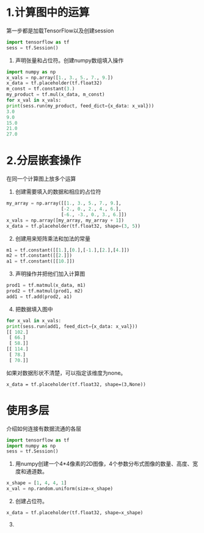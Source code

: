# 1.计算图中的运算

第一步都是加载TensorFlow以及创建session

~~~python
import tensorflow as tf
sess = tf.Session()
~~~

1. 声明张量和占位符。创建numpy数组填入操作

~~~python
import numpy as np
x_vals = np.array([1., 3., 5., 7., 9.])
x_data = tf.placeholder(tf.float32)
m_const = tf.constant(3.)
my_product = tf.mul(x_data, m_const)
for x_val in x_vals:
print(sess.run(my_product, feed_dict={x_data: x_val}))
3.0
9.0
15.0
21.0
27.0
~~~

# 2.分层嵌套操作

在同一个计算图上放多个运算

1. 创建需要填入的数据和相应的占位符

~~~python
my_array = np.array([[1., 3., 5., 7., 9.],
					[-2., 0., 2., 4., 6.],
					[-6., -3., 0., 3., 6.]])
x_vals = np.array([my_array, my_array + 1])
x_data = tf.placeholder(tf.float32, shape=(3, 5))
~~~

2. 创建用来矩阵乘法和加法的常量

~~~python
m1 = tf.constant([[1.],[0.],[-1.],[2.],[4.]])
m2 = tf.constant([[2.]])
a1 = tf.constant([[10.]])
~~~

3. 声明操作并把他们加入计算图

~~~python
prod1 = tf.matmul(x_data, m1)
prod2 = tf.matmul(prod1, m2)
add1 = tf.add(prod2, a1)
~~~

4. 把数据填入图中

~~~python
for x_val in x_vals:
print(sess.run(add1, feed_dict={x_data: x_val}))
[[ 102.]
 [ 66.]
 [ 58.]]
[[ 114.]
 [ 78.]
 [ 70.]]
~~~

如果对数据形状不清楚，可以指定该维度为none。

`x_data = tf.placeholder(tf.float32, shape=(3,None))`

# 使用多层

介绍如何连接有数据流通的各层

~~~python
import tensorflow as tf
import numpy as np
sess = tf.Session()
~~~

1. 用numpy创建一个4*4像素的2D图像，4个参数分布式图像的数量、高度、宽度和通道数。

~~~python
x_shape = [1, 4, 4, 1]
x_val = np.random.uniform(size=x_shape)
~~~

2. 创建占位符。

~~~python
x_data = tf.placeholder(tf.float32, shape=x_shape)
~~~

3. 